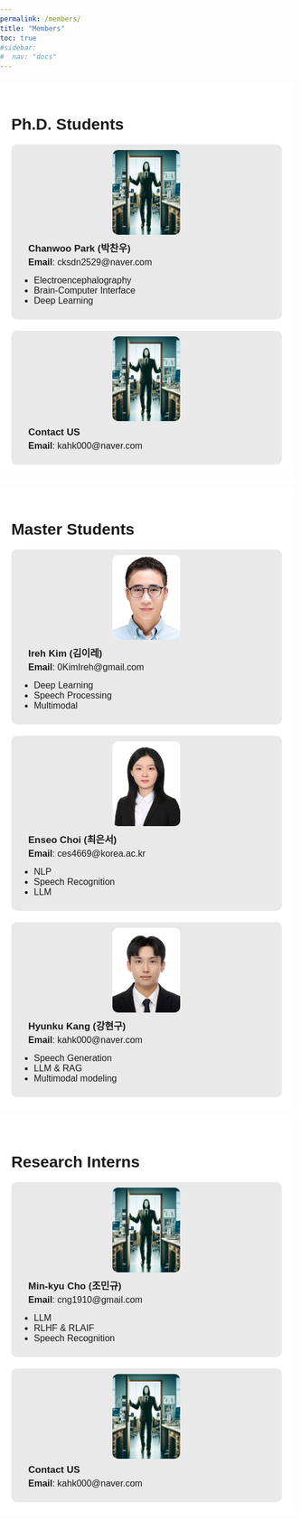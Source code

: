 ```yaml
---
permalink: /members/
title: "Members"
toc: true
#sidebar:
#  nav: "docs"
---
```

<!-- Members will be added here.


## Professor
### Chanwoo Kim

## Ph. D. Students

## M. S. Students -->

<html lang="en">
<head>
<meta charset="UTF-8">
<meta name="viewport" content="width=device-width, initial-scale=1.0">
<title>Ph.D. Students</title>
<style>
  body { font-family: Arial, sans-serif; margin: 0; padding: 0; }
  .container { width: 95%; max-width: 1000px; margin: 20px auto; padding: 20px; background-color: #fff; }
  .profile { display: grid; grid-template-columns: repeat(auto-fill, minmax(250px, 1fr)); gap: 20px; }
  .student { background: #e9e9e9; padding: 10px; border-radius: 10px; }
  .info { margin-left: 20px; margin-top: 10px;}
  .name { font-size: 17px; font-weight: bold; }
  .email { margin-top: 5px; font-size: 16px; }
  ul { padding-left: 10px; text-align: left; }
  .container li { font-size: 16px !important;}
  .student img { width: 120px; height: 150px; object-fit:cover; border-radius: 10px; display: block; margin: 0 auto; }
</style>
</head>
<body>
<div class="container">
  <h1>Ph.D. Students</h1>
  <div class="profile">
    <div class="student">
      <img src="../assets/images/member/someone.PNG" alt="hyunku Kang">
      <div class="info">
        <div class="name">Chanwoo Park (박찬우)</div>
        <div class="email"><strong>Email</strong>: cksdn2529@naver.com</div>
        <ul>
          <li>Electroencephalography</li>
          <li>Brain-Computer Interface</li>
          <li>Deep Learning</li>
        </ul>
      </div>
    </div>
    <div class="student">
      <img src="../assets/images/member/someone.PNG" alt="hyunku Kang">
      <div class="info">
        <div class="name">Contact US</div>
        <div class="email"><strong>Email</strong>: kahk000@naver.com</div>
        <ul>
          <!-- <li>Continuous vital signal analysis</li>
          <li>Sedation level monitoring</li> -->
        </ul>
      </div>
    </div>
    <!-- Repeat for other students -->
  </div>
</div>
<div class="container">
  <h1>Master Students</h1>
    <div class="profile">
    <div class="student">
      <img src="../assets/images/member/ireh.jpg" alt="Ireh Kim">
      <div class="info">
        <div class="name">Ireh Kim (김이레)</div>
        <div class="email"><strong>Email</strong>: 0KimIreh@gmail.com</div>
        <ul>
          <li>Deep Learning</li>
          <li>Speech Processing</li>
          <li>Multimodal</li>
        </ul>
      </div>
    </div>
    <div class="student">
      <img src="../assets/images/member/Eunseo.jpg" alt="Enseo Choi">
      <div class="info">
        <div class="name">Enseo Choi (최은서)</div>
        <div class="email"><strong>Email</strong>: ces4669@korea.ac.kr</div>
        <ul>
          <li>NLP</li>
          <li>Speech Recognition</li>
          <li>LLM</li>
        </ul>
      </div>
    </div>
    <div class="student">
      <img src="../assets/images/member/hyunku.jpg" alt="Hyunku Kang">
      <div class="info">
        <div class="name">Hyunku Kang (강현구)</div>
        <div class="email"><strong>Email</strong>: kahk000@naver.com</div>
        <ul>
          <li>Speech Generation</li>
          <li>LLM & RAG</li>
          <li>Multimodal modeling</li>
        </ul>
      </div>
    </div>
    <!-- Repeat for other students -->
  </div>
</div>
<div class="container">
  <h1>Research Interns</h1>
    <div class="profile">
    <div class="student">
      <img src="../assets/images/member/someone.PNG" alt="Min-kyu Cho">
      <div class="info">
        <div class="name">Min-kyu Cho (조민규)</div>
        <div class="email"><strong>Email</strong>: cng1910@gmail.com</div>
        <ul>
          <li>LLM</li>
          <li>RLHF & RLAIF</li>
          <li>Speech Recognition</li>
        </ul>
      </div>
    </div>
    <div class="student">
      <img src="../assets/images/member/someone.PNG" alt="hyunku Kang">
      <div class="info">
        <div class="name">Contact US</div>
        <div class="email"><strong>Email</strong>: kahk000@naver.com</div>
        <ul>
          <!-- <li>Continuous vital signal analysis</li>
          <li>Sedation level monitoring</li> -->
        </ul>
      </div>
    </div>
    <!-- Repeat for other students -->
  </div>
</div>
</body>
</html>
